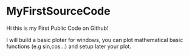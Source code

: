 # MyFirstSourceCode
Hi this is my First Public Code on Github!

I will build a basic ploter for windows, you can plot mathematical basic functions (e.g sin,cos...) and setup later your plot.
